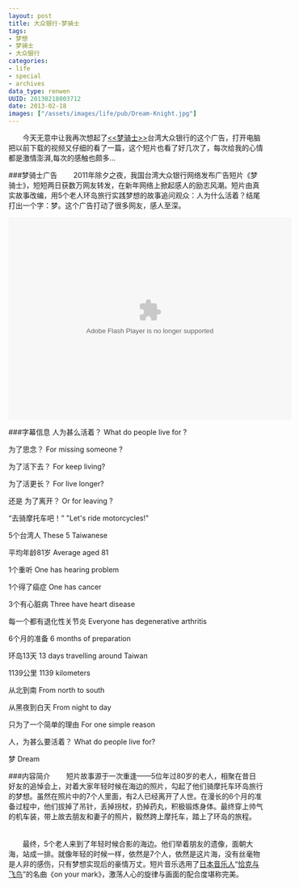 ```yaml
---
layout: post
title: 大众银行-梦骑士
tags: 
- 梦想
- 梦骑士
- 大众银行
categories:
- life
- special
- archives
data_type: renwen
UUID: 20130218003712
date: 2013-02-18
images: ["/assets/images/life/pub/Dream-Knight.jpg"]
---
```


　　今天无意中让我再次想起了<a href="http://www.tudou.com/programs/view/9HhrvdB76s8/" target="_bank" alt="梦骑士"><<梦骑士>></a>台湾大众银行的这个广告，打开电脑把以前下载的视频又仔细的看了一篇，这个短片也看了好几次了，每次给我的心情都是激情澎湃,每次的感触也颇多...

###梦骑士广告
　　2011年除夕之夜，我国台湾大众银行网络发布广告短片《梦骑士》，短短两日获数万网友转发，在新年网络上掀起感人的励志风潮。短片由真实故事改编，用5个老人环岛旅行实践梦想的故事追问观众：人为什么活着？结尾打出一个字：梦。这个广告打动了很多网友，感人至深。
<div style="text-align: center;">
<object width="560" height="400" data="http://player.youku.com/player.php/sid/XMjQxMTUwNTI0/v.swf" type="application/x-shockwave-flash">
<param name="src" value="http://player.youku.com/player.php/sid/XMjQxMTUwNTI0/v.swf">
</object>
</div>

###字幕信息
人为甚么活着？ What do people live for ?

为了思念？ For missing someone ?

为了活下去？ For keep living?

为了活更长？ For live longer?

还是 为了离开？ Or for leaving ?

“去骑摩托车吧！” "Let's ride motorcycles!"

5个台湾人 These 5 Taiwanese

平均年龄81岁 Average aged 81

1个重听 One has hearing problem

1个得了癌症 One has cancer

3个有心脏病 Three have heart disease

每一个都有退化性关节炎 Everyone has degenerative arthritis

6个月的准备 6 months of preparation

环岛13天 13 days travelling around Taiwan

1139公里 1139 kilometers

从北到南 From north to south

从黑夜到白天 From night to day

只为了一个简单的理由 For one simple reason

人，为甚么要活着？ What do people live for?

梦 Dream

###内容简介
　　短片故事源于一次重逢——5位年过80岁的老人，相聚在昔日好友的追悼会上，对着大家年轻时候在海边的照片，勾起了他们骑摩托车环岛旅行的梦想。虽然在照片中的7个人里面，有2人已经离开了人世。在漫长的6个月的准备过程中，他们拔掉了吊针，丢掉拐杖，扔掉药丸，积极锻炼身体。最终穿上帅气的机车装，带上故去朋友和妻子的照片，毅然跨上摩托车，踏上了环岛的旅程。 　

　　最终，5个老人来到了年轻时候合影的海边。他们举着朋友的遗像，面朝大海，站成一排。就像年轻的时候一样，依然是7个人，依然是这片海，没有丝毫物是人非的感伤，只有梦想实现后的豪情万丈。短片音乐选用了<a href="http://baike.baidu.com/view/1554.htm" target="_bank">日本音乐人</a>“<a href="http://baike.baidu.com/view/97068.htm" target="_bank">恰克与飞鸟</a>”的名曲《on your mark》，激荡人心的旋律与画面的配合度堪称完美。


